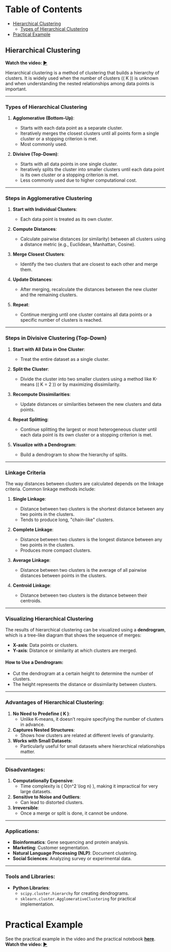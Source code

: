 # Table of Contents
- [Hierarchical Clustering](#hierarchical-clustering)
  - [Types of Hierarchical Clustering](#types-of-hierarchical-clustering)
- [Practical Example](#practical-example)

## Hierarchical Clustering
**Watch the video: [▶️](https://www.udemy.com/course/machinelearning/learn/lecture/5714428#content)**

Hierarchical clustering is a method of clustering that builds a hierarchy of clusters. It is widely used when the number of clusters (\( K \)) is unknown and when understanding the nested relationships among data points is important.

---

### Types of Hierarchical Clustering
1. **Agglomerative (Bottom-Up)**:
   - Starts with each data point as a separate cluster.
   - Iteratively merges the closest clusters until all points form a single cluster or a stopping criterion is met.
   - Most commonly used.

2. **Divisive (Top-Down)**:
   - Starts with all data points in one single cluster.
   - Iteratively splits the cluster into smaller clusters until each data point is its own cluster or a stopping criterion is met.
   - Less commonly used due to higher computational cost.

---
### Steps in Agglomerative Clustering

1. **Start with Individual Clusters**:
   - Each data point is treated as its own cluster.

2. **Compute Distances**:
   - Calculate pairwise distances (or similarity) between all clusters using a distance metric (e.g., Euclidean, Manhattan, Cosine).

3. **Merge Closest Clusters**:
   - Identify the two clusters that are closest to each other and merge them.

4. **Update Distances**:
   - After merging, recalculate the distances between the new cluster and the remaining clusters.

5. **Repeat**:
   - Continue merging until one cluster contains all data points or a specific number of clusters is reached.

---

### Steps in Divisive Clustering (Top-Down)

1. **Start with All Data in One Cluster**:
   - Treat the entire dataset as a single cluster.

2. **Split the Cluster**:
   - Divide the cluster into two smaller clusters using a method like K-means (\( K = 2 \)) or by maximizing dissimilarity.

3. **Recompute Dissimilarities**:
   - Update distances or similarities between the new clusters and data points.

4. **Repeat Splitting**:
   - Continue splitting the largest or most heterogeneous cluster until each data point is its own cluster or a stopping criterion is met.

5. **Visualize with a Dendrogram**:
   - Build a dendrogram to show the hierarchy of splits.

---

### Linkage Criteria
The way distances between clusters are calculated depends on the linkage criteria. Common linkage methods include:

1. **Single Linkage**:
   - Distance between two clusters is the shortest distance between any two points in the clusters.
   - Tends to produce long, "chain-like" clusters.

2. **Complete Linkage**:
   - Distance between two clusters is the longest distance between any two points in the clusters.
   - Produces more compact clusters.

3. **Average Linkage**:
   - Distance between two clusters is the average of all pairwise distances between points in the clusters.

4. **Centroid Linkage**:
   - Distance between two clusters is the distance between their centroids.

---

### Visualizing Hierarchical Clustering
The results of hierarchical clustering can be visualized using a **dendrogram**, which is a tree-like diagram that shows the sequence of merges:

- **X-axis**: Data points or clusters.
- **Y-axis**: Distance or similarity at which clusters are merged.

#### How to Use a Dendrogram:
- Cut the dendrogram at a certain height to determine the number of clusters.
- The height represents the distance or dissimilarity between clusters.

---

### Advantages of Hierarchical Clustering:
1. **No Need to Predefine \( K \)**:
   - Unlike K-means, it doesn’t require specifying the number of clusters in advance.
2. **Captures Nested Structures**:
   - Shows how clusters are related at different levels of granularity.
3. **Works with Small Datasets**:
   - Particularly useful for small datasets where hierarchical relationships matter.

---

### Disadvantages:
1. **Computationally Expensive**:
   - Time complexity is \( O(n^2 \log n) \), making it impractical for very large datasets.
2. **Sensitive to Noise and Outliers**:
   - Can lead to distorted clusters.
3. **Irreversible**:
   - Once a merge or split is done, it cannot be undone.

---

### Applications:
- **Bioinformatics**: Gene sequencing and protein analysis.
- **Marketing**: Customer segmentation.
- **Natural Language Processing (NLP)**: Document clustering.
- **Social Sciences**: Analyzing survey or experimental data.

---

### Tools and Libraries:
- **Python Libraries**:
  - `scipy.cluster.hierarchy` for creating dendrograms.
  - `sklearn.cluster.AgglomerativeClustering` for practical implementation.

# Practical Example
See the practical example in the video and the practical notebook **[here](./practical/hierarchical_clustering.ipynb)**.  
**Watch the video: [▶️](https://www.udemy.com/course/machinelearning/learn/lecture/19534146#content)**